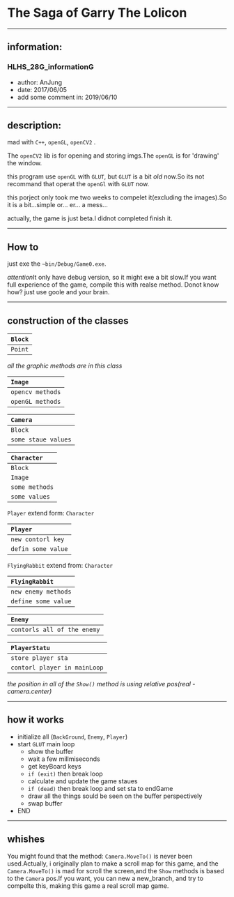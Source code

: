 # The Saga of Garry The Lolicon
***
## information:
### HLHS_28G_informationG
* author: AnJung
* date: 2017/06/05
* add some comment in: 2019/06/10
***
## description:
mad with `C++`, `openGL`, `openCV2` .

The `openCV2` lib is for opening and storing imgs.The `openGL` is for 'drawing' the window.

this program use `openGL` with `GLUT`, but `GLUT` is a bit *old* now.So its not recommand that operat the `openGl` with `GLUT` now.

this porject only took me two weeks to compelet it(excluding the images).So it is a bit...simple or... er... a mess... 

actually, the game is just beta.I didnot completed finish  it.

***
## How to
just exe the `~bin/Debug/Game0.exe`.

*attention*It only have debug version, so it might exe a bit slow.If you want full experience of the game, compile this with realse method. Donot know how? just use goole and your brain.
***
## construction of the classes
| `Block` |
| :------- |
| `Point` |


*all the graphic methods are in this class*

| `Image` |
| :----- |
| `opencv methods` |
| `openGL methods` |

| `Camera` |
| :-- |
| `Block`|
| `some staue values`|

| `Character`|
| :-- |
| `Block` |
| `Image` |
| `some methods` |
| `some values` |


`Player` extend form: `Character`

| `Player` |
| :----- |
| `new contorl key` |
| `defin some value` |


`FlyingRabbit` extend from: `Character`

| `FlyingRabbit` |
| :--- |
| `new enemy methods` |
| `define some value` |

| `Enemy` |
| :--- |
| `contorls all of the enemy` |

| `PlayerStatu` |
| :--- |
| `store player sta` |
| `contorl player in mainLoop` |

*the position in all of the `Show()` method is using relative pos(real - camera.center)*

***

## how it works
* initialize all (`BackGround`, `Enemy`, `Player`)
* start `GLUT` main loop
  * show the buffer
  * wait a few millmiseconds
  * get keyBoard keys
  * `if (exit)` then break loop 
  * calculate and update the game staues
  * `if (dead)` then break loop and set sta to endGame
  * draw all the things sould be seen on the buffer perspectively
  * swap buffer
* END

***
## whishes
You might found that the method: `Camera.MoveTo()` is never been used.Actually, i originally plan to make a scroll map for this game, and the `Camera.MoveTo()` is mad for scroll the screen,and the `Show` methods is based to the `Camera` pos.If you want, you can new a new_branch, and try to compelte this, making this game a real scroll map game. 

